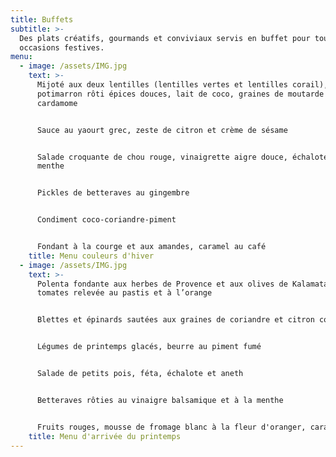 ```yaml
---
title: Buffets
subtitle: >-
  Des plats créatifs, gourmands et conviviaux servis en buffet pour toutes vos
  occasions festives.
menu:
  - image: /assets/IMG.jpg
    text: >-
      Mijoté aux deux lentilles (lentilles vertes et lentilles corail),
      potimarron rôti épices douces, lait de coco, graines de moutarde noire et
      cardamome 


      Sauce au yaourt grec, zeste de citron et crème de sésame


      Salade croquante de chou rouge, vinaigrette aigre douce, échalotes et
      menthe


      Pickles de betteraves au gingembre


      Condiment coco-coriandre-piment


      Fondant à la courge et aux amandes, caramel au café
    title: Menu couleurs d'hiver
  - image: /assets/IMG.jpg
    text: >-
      Polenta fondante aux herbes de Provence et aux olives de Kalamata Sauce
      tomates relevée au pastis et à l’orange


      Blettes et épinards sautées aux graines de coriandre et citron confit


      Légumes de printemps glacés, beurre au piment fumé


      Salade de petits pois, féta, échalote et aneth


      Betteraves rôties au vinaigre balsamique et à la menthe


      Fruits rouges, mousse de fromage blanc à la fleur d'oranger, caramel
    title: Menu d'arrivée du printemps
---
```



